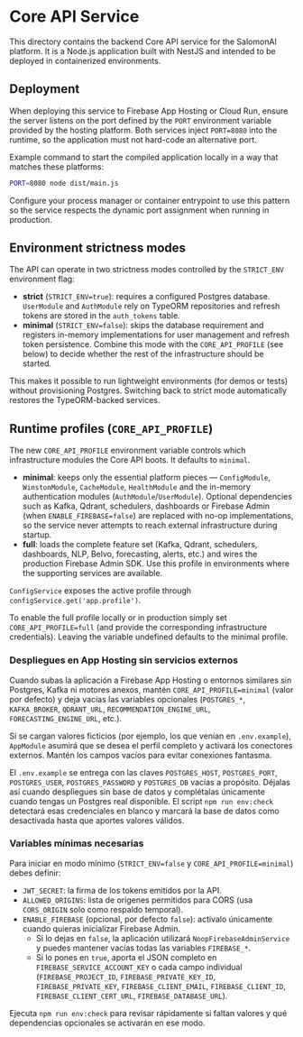 # Core API Service

This directory contains the backend Core API service for the SalomonAI platform. It is a Node.js application built with NestJS and intended to be deployed in containerized environments.

## Deployment

When deploying this service to Firebase App Hosting or Cloud Run, ensure the server listens on the port defined by the `PORT` environment variable provided by the hosting platform. Both services inject `PORT=8080` into the runtime, so the application must not hard-code an alternative port.

Example command to start the compiled application locally in a way that matches these platforms:

```bash
PORT=8080 node dist/main.js
```

Configure your process manager or container entrypoint to use this pattern so the service respects the dynamic port assignment when running in production.

## Environment strictness modes

The API can operate in two strictness modes controlled by the `STRICT_ENV` environment flag:

- **strict** (`STRICT_ENV=true`): requires a configured Postgres database. `UserModule` and `AuthModule` rely on TypeORM repositories and refresh tokens are stored in the `auth_tokens` table.
- **minimal** (`STRICT_ENV=false`): skips the database requirement and registers in-memory implementations for user management and refresh token persistence. Combine this mode with the `CORE_API_PROFILE` (see below) to decide whether the rest of the infrastructure should be started.

This makes it possible to run lightweight environments (for demos or tests) without provisioning Postgres. Switching back to strict mode automatically restores the TypeORM-backed services.

## Runtime profiles (`CORE_API_PROFILE`)

The new `CORE_API_PROFILE` environment variable controls which infrastructure modules the Core API boots. It defaults to `minimal`.

- **minimal**: keeps only the essential platform pieces — `ConfigModule`, `WinstonModule`, `CacheModule`, `HealthModule` and the in-memory authentication modules (`AuthModule`/`UserModule`). Optional dependencies such as Kafka, Qdrant, schedulers, dashboards or Firebase Admin (when `ENABLE_FIREBASE=false`) are replaced with no-op implementations, so the service never attempts to reach external infrastructure during startup.
- **full**: loads the complete feature set (Kafka, Qdrant, schedulers, dashboards, NLP, Belvo, forecasting, alerts, etc.) and wires the production Firebase Admin SDK. Use this profile in environments where the supporting services are available.

`ConfigService` exposes the active profile through `configService.get('app.profile')`.

To enable the full profile locally or in production simply set `CORE_API_PROFILE=full` (and provide the corresponding infrastructure credentials). Leaving the variable undefined defaults to the minimal profile.

### Despliegues en App Hosting sin servicios externos

Cuando subas la aplicación a Firebase App Hosting o entornos similares sin Postgres, Kafka ni motores anexos, mantén `CORE_API_PROFILE=minimal` (valor por defecto) y deja vacías las variables opcionales (`POSTGRES_*`, `KAFKA_BROKER`, `QDRANT_URL`, `RECOMMENDATION_ENGINE_URL`, `FORECASTING_ENGINE_URL`, etc.).

Si se cargan valores ficticios (por ejemplo, los que venían en `.env.example`), `AppModule` asumirá que se desea el perfil completo y activará los conectores externos. Mantén los campos vacíos para evitar conexiones fantasma.

El `.env.example` se entrega con las claves `POSTGRES_HOST`, `POSTGRES_PORT`, `POSTGRES_USER`, `POSTGRES_PASSWORD` y `POSTGRES_DB` vacías a propósito. Déjalas así cuando despliegues sin base de datos y complétalas únicamente cuando tengas un Postgres real disponible. El script `npm run env:check` detectará esas credenciales en blanco y marcará la base de datos como desactivada hasta que aportes valores válidos.

### Variables mínimas necesarias

Para iniciar en modo mínimo (`STRICT_ENV=false` y `CORE_API_PROFILE=minimal`) debes definir:

- `JWT_SECRET`: la firma de los tokens emitidos por la API.
- `ALLOWED_ORIGINS`: lista de orígenes permitidos para CORS (usa `CORS_ORIGIN` solo como respaldo temporal).
- `ENABLE_FIREBASE` (opcional, por defecto `false`): actívalo únicamente cuando quieras inicializar Firebase Admin.
  - Si lo dejas en `false`, la aplicación utilizará `NoopFirebaseAdminService` y puedes mantener vacías todas las variables `FIREBASE_*`.
  - Si lo pones en `true`, aporta el JSON completo en `FIREBASE_SERVICE_ACCOUNT_KEY` o cada campo individual (`FIREBASE_PROJECT_ID`, `FIREBASE_PRIVATE_KEY_ID`, `FIREBASE_PRIVATE_KEY`, `FIREBASE_CLIENT_EMAIL`, `FIREBASE_CLIENT_ID`, `FIREBASE_CLIENT_CERT_URL`, `FIREBASE_DATABASE_URL`).

Ejecuta `npm run env:check` para revisar rápidamente si faltan valores y qué dependencias opcionales se activarán en ese modo.
